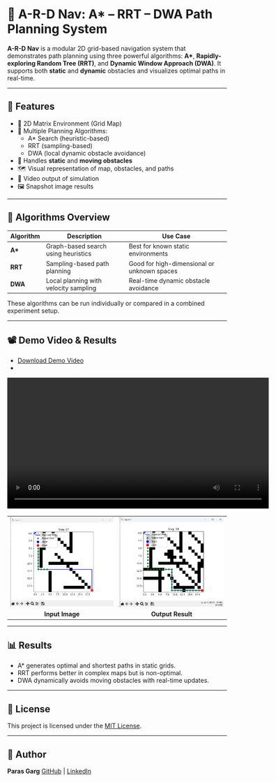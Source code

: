 # 🧭 A-R-D Nav: A* – RRT – DWA Path Planning System

**A-R-D Nav** is a modular 2D grid-based navigation system that demonstrates path planning using three powerful algorithms: **A\***, **Rapidly-exploring Random Tree (RRT)**, and **Dynamic Window Approach (DWA)**. It supports both **static** and **dynamic** obstacles and visualizes optimal paths in real-time.

---

## 🚀 Features

- 📌 2D Matrix Environment (Grid Map)
- 🧠 Multiple Planning Algorithms:
  - A\* Search (heuristic-based)
  - RRT (sampling-based)
  - DWA (local dynamic obstacle avoidance)
- 🚧 Handles **static** and **moving obstacles**
- 🗺️ Visual representation of map, obstacles, and paths
- 🎥 Video output of simulation
- 🖼️ Snapshot image results

---

## 🧠 Algorithms Overview

| Algorithm | Description | Use Case |
|----------|-------------|----------|
| **A\*** | Graph-based search using heuristics | Best for known static environments |
| **RRT** | Sampling-based path planning | Good for high-dimensional or unknown spaces |
| **DWA** | Local planning with velocity sampling | Real-time dynamic obstacle avoidance |

These algorithms can be run individually or compared in a combined experiment setup.

---

## 📽️ Demo Video & Results

- [Download Demo Video](files/video.mkv)
- 
<video width="600" controls>
  <source src="files/video.mp4" type="video/mp4">
  Your browser does not support the video tag.
</video>


  
<p align="center">
  <table>
    <tr>
      <td><img src="files/ip1.png" alt="Intermediate Image" width="400"/></td>
      <td><img src="files/op1.png" alt="Output Result" width="400"/></td>
    </tr>
    <tr>
      <td align="center"><b>Input Image</b></td>
      <td align="center"><b>Output Result</b></td>
    </tr>
  </table>
</p>


---

## 📊 Results

* A\* generates optimal and shortest paths in static grids.
* RRT performs better in complex maps but is non-optimal.
* DWA dynamically avoids moving obstacles with real-time updates.

---

## 📜 License

This project is licensed under the [MIT License](LICENSE).

---

## 🤖 Author

**Paras Garg**
[GitHub](https://github.com/ParasGarg2k) | [LinkedIn](https://www.linkedin.com/in/your-profile)
